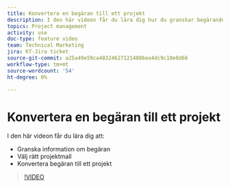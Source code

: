 ```yaml
---
title: Konvertera en begäran till ett projekt
description: I den här videon får du lära dig hur du granskar begärandeinformation, väljer rätt projektmall och konverterar begäran till ett projekt.
topics: Project management
activity: use
doc-type: feature video
team: Technical Marketing
jira: KT-Jira ticket
source-git-commit: a25a49e59ca483246271214886ea4dc9c10e8d66
workflow-type: tm+mt
source-wordcount: '54'
ht-degree: 0%

---
```


# Konvertera en begäran till ett projekt

I den här videon får du lära dig att:

* Granska information om begäran
* Välj rätt projektmall
* Konvertera begäran till ett projekt

>[!VIDEO](https://video.tv.adobe.com/v/335083/?quality=12&learn=on)
